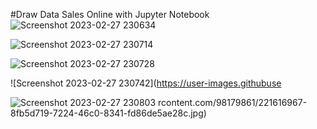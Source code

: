 #Draw Data Sales Online with Jupyter Notebook
![Screenshot 2023-02-27 230634](https://user-images.githubusercontent.com/98179861/221616764-3d81ca8f-df2a-42a5-873c-a3691e17e70f.jpg)

![Screenshot 2023-02-27 230714](https://user-images.githubusercontent.com/98179861/221616927-dc4cfd08-724a-4c24-ad3a-3b1247d5ffa3.jpg)

![Screenshot 2023-02-27 230728](https://user-images.githubusercontent.com/98179861/221616941-1642ac82-3f30-4189-b7f3-bbf8b0628db2.jpg)

![Screenshot 2023-02-27 230742](https://user-images.githubuse

![Screenshot 2023-02-27 230803](https://user-images.githubusercontent.com/98179861/221616984-a2fd3e82-779d-4f06-b71d-557e2a2ea1c8.jpg)
rcontent.com/98179861/221616967-8fb5d719-7224-46c0-8341-fd86de5ae28c.jpg)
